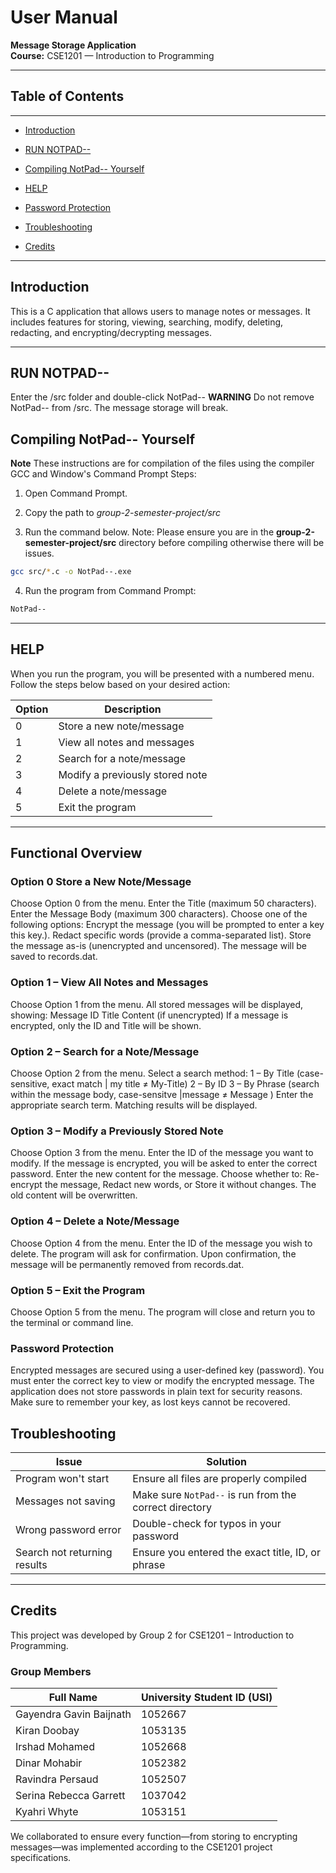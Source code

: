 #  User Manual  
**Message Storage Application**  
**Course:** CSE1201 — Introduction to Programming  


---

## Table of Contents
---
- [Introduction](#introduction)  

- [RUN NOTPAD--](#run-notpad--)

- [Compiling NotPad-- Yourself](#compiling-notpad---yourself)

- [HELP](#help)  

- [Password Protection](#password-protection)  

- [Troubleshooting](#troubleshooting)  

- [Credits](#credits)  


---

## Introduction
This is a C application that allows users to manage notes or messages. It includes features for storing, viewing, searching, modify, deleting, redacting, and encrypting/decrypting messages.

---

## RUN NOTPAD--
Enter the /src folder and double-click NotPad--
**WARNING** Do not remove NotPad-- from /src. The message storage will break.


## Compiling NotPad-- Yourself
**Note** These instructions are for compilation of the files using the compiler GCC and Window's Command Prompt
Steps:

1. Open Command Prompt.
2. Copy the path to *group-2-semester-project/src*

3. Run the command below.
Note: Please ensure you are in the **group-2-semester-project/src** directory before compiling otherwise there will be
issues.
```bash
gcc src/*.c -o NotPad--.exe
```

4. Run the program from Command Prompt:
```bash
NotPad--
```

---

##  HELP
When you run the program, you will be presented with a numbered menu. Follow the steps below based on your desired action:


| Option | Description                                 |
|--------|---------------------------------------------|
| 0      | Store a new note/message                    |
| 1      | View all notes and messages                 |
| 2      | Search for a note/message                   |
| 3      | Modify a previously stored note             |
| 4      | Delete a note/message                       |
| 5      | Exit the program                            |

---

##  Functional Overview

### Option 0 Store a New Note/Message
Choose Option 0 from the menu.
Enter the Title (maximum 50 characters).
Enter the Message Body (maximum 300 characters).
Choose one of the following options:
Encrypt the message (you will be prompted to enter a key this key.).
Redact specific words (provide a comma-separated list).
Store the message as-is (unencrypted and uncensored).
The message will be saved to records.dat.

### Option 1 – View All Notes and Messages
Choose Option 1 from the menu.
All stored messages will be displayed, showing:
Message ID
Title
Content (if unencrypted)
If a message is encrypted, only the ID and Title will be shown.

### Option 2 – Search for a Note/Message
Choose Option 2 from the menu.
Select a search method:
1 – By Title (case-sensitive, exact match | my title ≠ My-Title)
2 – By ID
3 – By Phrase (search within the message body, case-sensitve |message ≠ Message  )
Enter the appropriate search term.
Matching results will be displayed.

### Option 3 – Modify a Previously Stored Note
Choose Option 3 from the menu.
Enter the ID of the message you want to modify.
If the message is encrypted, you will be asked to enter the correct password.
Enter the new content for the message.
Choose whether to:
Re-encrypt the message,
Redact new words, or
Store it without changes.
The old content will be overwritten.

### Option 4 – Delete a Note/Message
Choose Option 4 from the menu.
Enter the ID of the message you wish to delete.
The program will ask for confirmation.
Upon confirmation, the message will be permanently removed from records.dat.

### Option 5 – Exit the Program
Choose Option 5 from the menu.
The program will close and return you to the terminal or command line.

### Password Protection
Encrypted messages are secured using a user-defined key (password).
You must enter the correct key to view or modify the encrypted message.
The application does not store passwords in plain text for security reasons.
Make sure to remember your key, as lost keys cannot be recovered.


## Troubleshooting

| Issue                            | Solution                                               |
|----------------------------------|--------------------------------------------------------|
| Program won't start              | Ensure all files are properly compiled                 |
| Messages not saving              | Make sure `NotPad--` is run from the correct directory |
| Wrong password error             | Double-check for typos in your password                |
| Search not returning results     | Ensure you entered the exact title, ID, or phrase      |

---

## Credits

This project was developed by Group 2 for CSE1201 – Introduction to Programming.

### Group Members

| Full Name               | University Student ID (USI) |
|-------------------------|-----------------------------|
| Gayendra Gavin Baijnath | 1052667                     |
| Kiran Doobay            | 1053135                     |
| Irshad Mohamed          | 1052668                     |
| Dinar Mohabir           | 1052382                     |
| Ravindra Persaud        | 1052507                     |
| Serina Rebecca Garrett  | 1037042                     |
| Kyahri Whyte            | 1053151                     |

We collaborated to ensure every function—from storing to encrypting messages—was implemented according to the CSE1201 project specifications.
